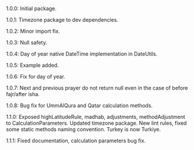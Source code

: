 1.0.0: Initial package.

1.0.1: Timezone package to dev dependencies.

1.0.2: Minor import fix.

1.0.3: Null safety.

1.0.4: Day of year native DateTime implementation in DateUtils.

1.0.5: Example added.

1.0.6: Fix for day of year.

1.0.7: Next and previous prayer do not return null even in the case of before fajr/after isha.

1.0.8: Bug fix for UmmAlQura and Qatar calculation methods.

1.1.0: Exposed highLatitudeRule, madhab, adjustments, methodAdjustment to CalculationParameters. Updated timezone package. New lint rules, fixed some static methods naming convention. Turkey is now Turkiye.

1.1.1: Fixed documentation, calculation parameters bug fix.

